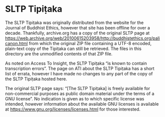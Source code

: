 # SLTP Tipiṭaka

The SLTP Tipiṭaka was originally distributed from the website for the Journal
of Buddhist Ethics, however that site has been offline for over a decade.
Thankfully, archive.org has a copy of the original SLTP page at
https://web.archive.org/web/20100615203958/http://buddhistethics.org/palicanon.html
from which the original ZIP file containing a UTF-8 encoded, plain-text copy
of the Tipiṭaka can still be retrieved.  The files in this directory are the
unmodified contents of that ZIP file.

As noted on Access To Insight, the SLTP Tipiṭaka “is known to contain
transcription errors”.  The page on ATI about the SLTP Tipiṭaka has a short
list of errata, however I have made no changes to any part of the copy of the
SLTP Tipiṭaka hosted here.

The original SLTP page says: “[The SLTP Tipiṭaka] is freely available for
non-commercial purposes as public domain material under the terms of a GNU
license”.  No indication is given as to which specific license was intended,
however information about the available GNU licenses is available at
https://www.gnu.org/licenses/licenses.html for those interested.
